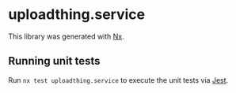 # uploadthing.service

This library was generated with [Nx](https://nx.dev).

## Running unit tests

Run `nx test uploadthing.service` to execute the unit tests via [Jest](https://jestjs.io).
